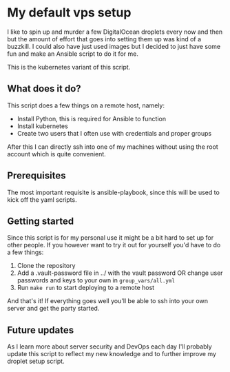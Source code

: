 # My default vps setup

I like to spin up and murder a few DigitalOcean droplets every now and then but the amount of
effort that goes into setting them up was kind of a buzzkill. I could also have just
used images but I decided to just have some fun and make an Ansible script to do it for me.

This is the kubernetes variant of this script.

## What does it do?

This script does a few things on a remote host, namely:
- Install Python, this is required for Ansible to function
- Install kubernetes
- Create two users that I often use with credentials and proper groups

After this I can directly ssh into one of my machines without using the root account which
is quite convenient. 

## Prerequisites

The most important requisite is ansible-playbook, since this will be used
to kick off the yaml scripts.

## Getting started

Since this script is for my personal use it might be a bit hard to set up for other people.
If you however want to try it out for yourself you'd have to do a few things:

1. Clone the repository
2. Add a .vault-password file in ../ with the vault password OR change user passwords and keys to your own in `group_vars/all.yml`
3. Run `make run` to start deploying to a remote host

And that's it! If everything goes well you'll be able to ssh into your own server and
get the party started.

## Future updates

As I learn more about server security and DevOps each day I'll probably update this script
to reflect my new knowledge and to further improve my droplet setup script. 